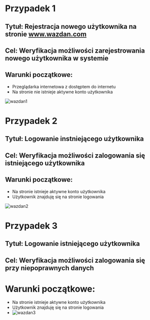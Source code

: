 # Przypadek 1
## Tytuł: Rejestracja nowego użytkownika na stronie www.wazdan.com
## Cel: Weryfikacja możliwości zarejestrowania nowego użytkownika w systemie 
## Warunki początkowe: 
* Przeglądarka internetowa z dostęptem do internetu
* Na stronie nie istnieje aktywne konto użytkownika

![wazdan1](https://i.ibb.co/j6MMMvQ/rejestracja-wazdan.png)
# Przypadek 2
## Tytuł: Logowanie instniejącego użytkownika 
## Cel: Weryfikacja możliwości zalogowania się istniejącego użytkownika 
## Warunki początkowe:
* Na stronie istnieje aktywne konto użytkownika
* Użytkownik znajduję się na stronie logowania

![wazdan2](https://i.ibb.co/r0JfS4f/213.png)

# Przypadek 3 
## Tytuł: Logowanie istniejącego użytkownika 
## Cel: Weryfikacja możliwości zalogowania się przy niepoprawnych danych
# Warunki początkowe:
* Na stronie istnieje aktywne konto użytkownika
* Użytkownik znajduję się na stronie logowania
* ![wazdan3](https://i.ibb.co/8mb8LQW/Bledne-logowanie-wazdan1.png)


